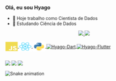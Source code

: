 ### Olá, eu sou Hyago

- 🔭 Hoje trabalho como Cientista de Dados
- 🌱 Estudando Ciência de Dados

<div align="center">
  <a href="https://github.com/iMashiro">
  <img height="180em" src="https://github-readme-stats.vercel.app/api?username=imashiro&show_icons=true&theme=dracula&include_all_commits=true&count_private=true"/>
  <img height="180em" src="https://github-readme-stats.vercel.app/api/top-langs/?username=imashiro&layout=compact&langs_count=8&theme=dracula&exclude_repo=UnityProjects"/>
</div>

  <div style="display: inline_block"><br>
  <img align="center" alt="Hyago-Js" height="30" width="40" src="https://raw.githubusercontent.com/devicons/devicon/master/icons/javascript/javascript-plain.svg">
  <img align="center" alt="Hyago-React" height="30" width="40" src="https://raw.githubusercontent.com/devicons/devicon/master/icons/react/react-original.svg">
  <img align="center" alt="Rafa-Python" height="30" width="40" src="https://raw.githubusercontent.com/devicons/devicon/master/icons/python/python-original.svg">
  <img align="center" alt="Hyago-Dart" height="30" width="40" src="https://cdn.jsdelivr.net/gh/devicons/devicon/icons/dart/dart-original.svg">
  <img align="center" alt="Hyago-Flutter" height="30" width="40" src="https://cdn.jsdelivr.net/gh/devicons/devicon/icons/flutter/flutter-original.svg">
</div>

  ##
  
<div> 
  <a href="https://instagram.com/britohyago" target="_blank"><img src="https://img.shields.io/badge/-Instagram-%23E4405F?style=for-the-badge&logo=instagram&logoColor=white" target="_blank"></a>
  <a href = "mailto:hpb@ic.ufal.br"><img src="https://img.shields.io/badge/-Gmail-%23333?style=for-the-badge&logo=gmail&logoColor=white" target="_blank"></a>
  <a href="https://www.linkedin.com/in/hyago-procopio-brito-418093177" target="_blank"><img src="https://img.shields.io/badge/-LinkedIn-%230077B5?style=for-the-badge&logo=linkedin&logoColor=white" target="_blank"></a>  
</div>
 
![Snake animation](https://github.com/imashiro/imashiro/blob/output/github-contribution-grid-snake.svg)
